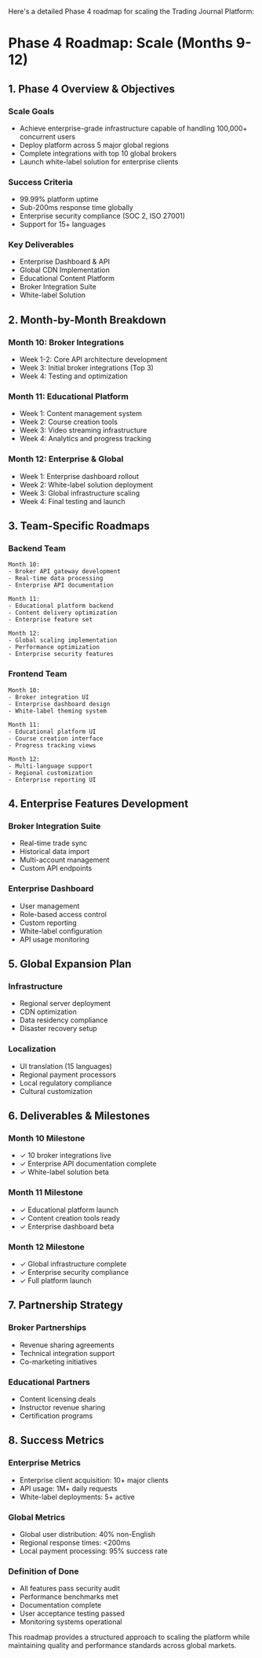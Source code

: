 Here's a detailed Phase 4 roadmap for scaling the Trading Journal Platform:

# Phase 4 Roadmap: Scale (Months 9-12)

## 1. Phase 4 Overview & Objectives

### Scale Goals
- Achieve enterprise-grade infrastructure capable of handling 100,000+ concurrent users
- Deploy platform across 5 major global regions
- Complete integrations with top 10 global brokers
- Launch white-label solution for enterprise clients

### Success Criteria
- 99.99% platform uptime
- Sub-200ms response time globally
- Enterprise security compliance (SOC 2, ISO 27001)
- Support for 15+ languages

### Key Deliverables
- Enterprise Dashboard & API
- Global CDN Implementation
- Educational Content Platform
- Broker Integration Suite
- White-label Solution

## 2. Month-by-Month Breakdown

### Month 10: Broker Integrations
- Week 1-2: Core API architecture development
- Week 3: Initial broker integrations (Top 3)
- Week 4: Testing and optimization

### Month 11: Educational Platform
- Week 1: Content management system
- Week 2: Course creation tools
- Week 3: Video streaming infrastructure
- Week 4: Analytics and progress tracking

### Month 12: Enterprise & Global
- Week 1: Enterprise dashboard rollout
- Week 2: White-label solution deployment
- Week 3: Global infrastructure scaling
- Week 4: Final testing and launch

## 3. Team-Specific Roadmaps

### Backend Team
```
Month 10:
- Broker API gateway development
- Real-time data processing
- Enterprise API documentation

Month 11:
- Educational platform backend
- Content delivery optimization
- Enterprise feature set

Month 12:
- Global scaling implementation
- Performance optimization
- Enterprise security features
```

### Frontend Team
```
Month 10:
- Broker integration UI
- Enterprise dashboard design
- White-label theming system

Month 11:
- Educational platform UI
- Course creation interface
- Progress tracking views

Month 12:
- Multi-language support
- Regional customization
- Enterprise reporting UI
```

## 4. Enterprise Features Development

### Broker Integration Suite
- Real-time trade sync
- Historical data import
- Multi-account management
- Custom API endpoints

### Enterprise Dashboard
- User management
- Role-based access control
- Custom reporting
- White-label configuration
- API usage monitoring

## 5. Global Expansion Plan

### Infrastructure
- Regional server deployment
- CDN optimization
- Data residency compliance
- Disaster recovery setup

### Localization
- UI translation (15 languages)
- Regional payment processors
- Local regulatory compliance
- Cultural customization

## 6. Deliverables & Milestones

### Month 10 Milestone
- ✓ 10 broker integrations live
- ✓ Enterprise API documentation complete
- ✓ White-label solution beta

### Month 11 Milestone
- ✓ Educational platform launch
- ✓ Content creation tools ready
- ✓ Enterprise dashboard beta

### Month 12 Milestone
- ✓ Global infrastructure complete
- ✓ Enterprise security compliance
- ✓ Full platform launch

## 7. Partnership Strategy

### Broker Partnerships
- Revenue sharing agreements
- Technical integration support
- Co-marketing initiatives

### Educational Partners
- Content licensing deals
- Instructor revenue sharing
- Certification programs

## 8. Success Metrics

### Enterprise Metrics
- Enterprise client acquisition: 10+ major clients
- API usage: 1M+ daily requests
- White-label deployments: 5+ active

### Global Metrics
- Global user distribution: 40% non-English
- Regional response times: <200ms
- Local payment processing: 95% success rate

### Definition of Done
- All features pass security audit
- Performance benchmarks met
- Documentation complete
- User acceptance testing passed
- Monitoring systems operational

This roadmap provides a structured approach to scaling the platform while maintaining quality and performance standards across global markets.